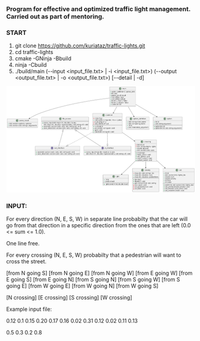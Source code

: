 ### Program for effective and optimized traffic light management. Carried out as part of mentoring.

### START

1) git clone https://github.com/kuriataz/traffic-lights.git
2) cd traffic-lights
3) cmake -GNinja -Bbuild
4) ninja -Cbuild
5) ./build/main (--input <input_file.txt> | -i <input_file.txt>) (--output <output_file.txt> | -o <output_file.txt>) [--detail | -d]



![alt text](https://github.com/kuriataz/traffic-lights/blob/main/docs/class_diagram.png)

### INPUT:

For every direction (N, E, S, W) in separate line probabilty that the car will go from that
direction  in a specific direction from the ones that are left (0.0 <= sum <= 1.0).

One line free.

For every crossing (N, E, S, W) probabilty that a pedestrian will want to cross the street.

[from N going S] [from N going E] [from N going W]
[from E going W] [from E going S] [from E going N]
[from S going N] [from S going W] [from S going E]
[from W going E] [from W going N] [from W going S]

[N crossing] [E crossing] [S crossing] [W crossing]


Example input file:

0.12 0.1 0.15
0.20 0.17 0.16
0.02 0.31 0.12
0.02 0.11 0.13

0.5 0.3 0.2 0.8
